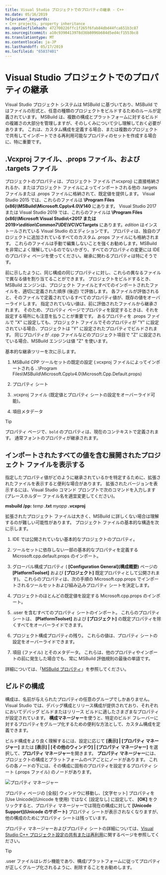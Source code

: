 ```yaml
---
title: Visual Studio プロジェクトでのプロパティの継承 - C++
ms.date: 05/16/2019
helpviewer_keywords:
- C++ projects, property inheritance
ms.openlocfilehash: 472700226ffc1f265f6fab84dbd44fca651b3c87
ms.sourcegitcommit: a10c9390413978d36b8096b684d5ed4cf1553bc8
ms.translationtype: MT
ms.contentlocale: ja-JP
ms.lasthandoff: 05/17/2019
ms.locfileid: "65837401"
---
```

# <a name="property-inheritance-in-visual-studio-projects"></a>Visual Studio プロジェクトでのプロパティの継承

Visual Studio プロジェクト システムは MSBuild に基づいており、MSBuild ではファイルの形式と、任意の種類のプロジェクトをビルドするためのルールが定義されています。 MSBuild は、複数の構成とプラットフォームに対するビルドの複雑さの大部分を管理しますが、そのしくみについて少し理解しておく必要があります。 これは、カスタム構成を定義する場合、または複数のプロジェクトで共有してインポートできる再利用可能なプロパティのセットを作成する場合に、特に重要です。

## <a name="the-vcxproj-file-props-files-and-targets-files"></a>.Vcxproj ファイル、.props ファイル、および .targets ファイル

プロジェクトのプロパティは、プロジェクト ファイル (*.vcxproj) に直接格納されるか、またはプロジェクト ファイルによってインポートされる他の .targets ファイルまたは .props ファイルに格納されて、既定値を提供します。 Visual Studio 2015 では、これらのファイルは **\Program Files (x86)\MSBuild\Microsoft.Cpp\v4.0\V140** にあります。 Visual Studio 2017 または Visual Studio 2019 では、これらのファイルは **\\Program Files (x86)\\Microsoft Visual Studio\\&lt;2017 または 2019>\\_edition_\\Common7\\IDE\\VC\\VCTargets** にあります。_edition_ はインストールされている Visual Studio のエディションです。 プロパティは、独自のプロジェクトに追加されているすべてのカスタム .props ファイルにも格納されます。 これらのファイルは手動で編集しないことを強くお勧めします。MSBuild を非常によく理解しているのでないかぎり、すべてのプロパティの変更には IDE のプロパティ ページを使ってください。継承に関わるプロパティは特にそうです。

前に示したように、同じ構成の同じプロパティに対し、これらの異なるファイルで異なる値を割り当てることができます。 プロジェクトをビルドするとき、MSBuild エンジンは、プロジェクト ファイルとすべてのインポートされたファイルを、適切に定義された順序 (後述) で評価します。 各ファイルが評価されると、そのファイルで定義されているすべてのプロパティ値が、既存の値をオーバーライドします。 指定されていない値は、前に評価されたファイルから継承されます。 そのため、プロパティ ページでプロパティを設定するときは、それを設定する場所にも注意を払うことが重要です。 あるプロパティを .props ファイルで "X" に設定しても、プロジェクト ファイルでそのプロパティが "Y" に設定されている場合、プロジェクトは "Y" に設定されたプロパティでビルドされます。 同じプロパティが .cpp ファイルなどのプロジェクト項目で "Z" に設定されている場合、MSBuild エンジンは値 "Z" を使います。 

基本的な継承ツリーを次に示します。

1. MSBuild CPP ツールセットの既定の設定 (.vcxproj ファイルによってインポートされる ..\Program Files\MSBuild\Microsoft.Cpp\v4.0\Microsoft.Cpp.Default.props)

2. プロパティ シート

3. .vcxproj ファイル (既定値とプロパティ シートの設定をオーバーライド可能)。

4. 項目メタデータ

> [!TIP]
> プロパティ ページで、`bold` のプロパティは、現在のコンテキストで定義されます。 通常フォントのプロパティが継承されます。

## <a name="view-an-expanded-project-file-with-all-imported-values"></a>インポートされたすべての値を含む展開されたプロジェクト ファイルを表示する

指定したプロパティ値がどのように継承されているかを特定するために、拡張されたファイルを表示すると便利な場合があります。 拡張されたバージョンを表示するには、Visual Studio コマンド プロンプトで次のコマンドを入力します (プレースホルダー ファイル名を適宜変更してください)。

**msbuild /pp:** *temp* **.txt** *myapp* **.vcxproj**

拡張されたプロジェクト ファイルは大きく、MSBuild に詳しくない場合は理解するのが難しい可能性があります。 プロジェクト ファイルの基本的な構造を次に示します。

1. IDE では公開されていない基本的なプロジェクトのプロパティ。

2. ツールセットに依存しない一部の基本的なプロパティを定義する Microsoft.cpp.default.props のインポート。

3. グローバル構成プロパティ ( **[Configuration General]\(構成概要\)** ページの **[PlatformToolset]** および **[プロジェクト]** 既定プロパティとして公開されます)。 これらのプロパティは、次の手順の Microsoft.cpp.props でインポートされるツールセットおよび組み込みプロパティ シートを決定します。

4. プロジェクトのほとんどの既定値を設定する Microsoft.cpp.props のインポート。

5. .user を含むすべてのプロパティ シートのインポート。 これらのプロパティ シートは、 **[PlatformToolset]** および **[プロジェクト]** の既定プロパティを除くすべてをオーバーライドできます。

6. プロジェクト構成プロパティの残り。 これらの値は、プロパティ シートの設定をオーバーライドできます。

7. 項目 (ファイル) とそのメタデータ。 これらは、他のプロパティやインポートの前に発生した場合でも、常に MSBuild 評価規則の最後の単語です。

詳細については、「[MSBuild プロパティ](/visualstudio/msbuild/msbuild-properties)」を参照してください。

## <a name="build-configurations"></a>ビルドの構成

構成は、名前が与えられたプロパティの任意のグループでしかありません。 Visual Studio では、デバッグ構成とリリース構成が提供されており、それぞれにおいてデバッグ ビルドまたはリリース ビルドに適したさまざまなプロパティが設定されています。 **構成マネージャー**を使うと、特定のビルド フレーバーに対するプロパティをグループ化するための便利な方法として、カスタム構成を定義できます。 

ビルド構成をより良く理解するには、設定に応じて **[表示] &#124; [プロパティ マネージャー]** または **[表示] &#124; [その他のウィンドウ] &#124; [プロパティ マネージャー]** を選択して、**プロパティ マネージャー**を開きます。 **プロパティ マネージャー**には、プロジェクトの構成とプラットフォームのペアごとにノードがあります。 これらの各ノードの下には、その構成に固有のプロパティを設定するプロパティ シート (.props ファイル) のノードがあります。

![プロパティ マネージャー](media/property-manager.png "プロパティ マネージャー")

プロパティ ページの [全般] ウィンドウに移動し、[文字セット] プロパティを [Use Unicode]\(Unicode を使用\) ではなく [設定なし] に設定して、 **[OK]** をクリックすると、プロパティ マネージャーでは現在の構成に対して **[Unicode Support]\(Unicode のサポート\)** プロパティ シートが表示されなくなりますが、他の構成のためにプロパティ シートは残っています。

プロパティ マネージャーおよびプロパティ シートの詳細については、[Visual Studio C++ プロジェクト設定の共有または再利用](create-reusable-property-configurations.md)に関するページを参照してください。

> [!TIP]
> .user ファイルはレガシ機能であり、構成/プラットフォームに従ってプロパティが正しくグループ化されるように、削除することをお勧めします。



